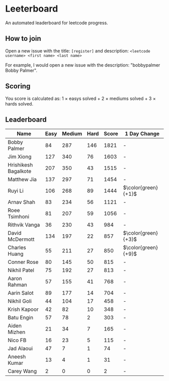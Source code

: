 # Leeterboard

An automated leaderboard for leetcode progress.

## How to join

Open a new issue with the title: `[register]` and description:
`<leetcode username> <first name> <last name>`

For example, I would open a new issue with the description: "bobbypalmer Bobby Palmer".

## Scoring

You score is calculated as:
1 $\times$ easys solved + 2 $\times$ mediums solved + 3 $\times$ hards solved.

## Leaderboard
| Name | Easy | Medium | Hard | Score | 1 Day Change |
| --- | --- | --- | --- | --- | --- |
| Bobby Palmer | 84 | 287 | 146 | 1821 | - |
| Jim Xiong | 127 | 340 | 76 | 1603 | - |
| Hrishikesh Bagalkote | 207 | 350 | 43 | 1515 | - |
| Matthew Jia | 137 | 297 | 71 | 1454 | - |
| Ruyi Li | 106 | 268 | 89 | 1444 | $\color{green}{+1}$ |
| Arnav Shah | 83 | 234 | 56 | 1121 | - |
| Roee Tsimhoni | 81 | 207 | 59 | 1056 | - |
| Rithvik Vanga | 36 | 230 | 43 | 984 | - |
| David McDermott | 134 | 197 | 22 | 857 | $\color{green}{+3}$ |
| Charles Huang | 55 | 211 | 27 | 850 | $\color{green}{+9}$ |
| Conner Rose | 80 | 145 | 50 | 815 | - |
| Nikhil Patel | 75 | 192 | 27 | 813 | - |
| Aaron Rahman | 57 | 155 | 41 | 768 | - |
| Aarin Salot | 89 | 177 | 14 | 704 | - |
| Nikhil Goli | 44 | 104 | 17 | 458 | - |
| Krish Kapoor | 42 | 82 | 10 | 348 | - |
| Batu Engin | 57 | 78 | 2 | 303 | - |
| Aiden Mizhen | 21 | 34 | 7 | 165 | - |
| Nico FB | 16 | 23 | 5 | 115 | - |
| Jad Alaoui | 47 | 7 | 1 | 74 | - |
| Aneesh Kumar | 13 | 4 | 1 | 31 | - |
| Carey Wang | 2 | 0 | 0 | 2 | - |
